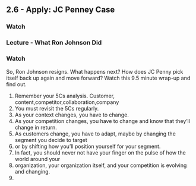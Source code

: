 ## 2.6 - Apply: JC Penney Case

### Watch

### Lecture - What Ron Johnson Did





### Watch

So, Ron Johnson resigns. What happens next? How does JC Penny pick itself back up again and move forward? Watch this 9.5 minute wrap-up and find out.







1. Remember your 5Cs analysis. Customer, content,competitor,collaboration,company
2. You must revisit the 5Cs regularly.
3. As your context changes, you have to change.
4. As your competition changes, you have to change and know that they’ll change in return.
5. As customers change, you have to adapt, maybe by changing the segment you decide to target
6. or by shifting how you’ll position yourself for your segment.
7. In fact, you should never not have your finger on the pulse of how the world around your
8. organization, your organization itself, and your competition is evolving and changing.
9. 